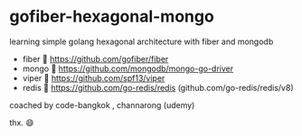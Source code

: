 # gofiber-hexagonal-mongo

learning simple golang hexagonal architecture with fiber and mongodb

- fiber 🚀    https://github.com/gofiber/fiber
- mongo 📗    https://github.com/mongodb/mongo-go-driver
- viper 🐍    https://github.com/spf13/viper
- redis 📑    https://github.com/go-redis/redis (github.com/go-redis/redis/v8)

coached by code-bangkok , channarong (udemy)

thx. 😄
